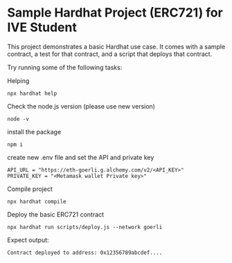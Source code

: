 # Sample Hardhat Project (ERC721) for IVE Student

This project demonstrates a basic Hardhat use case. It comes with a sample contract, a test for that contract, and a script that deploys that contract.

Try running some of the following tasks:

Helping
```shell
npx hardhat help
```


Check the node.js version (please use new version)
```shell
node -v
```

install the package
```shell
npm i
```

create new .env file and set the API and private key
```shell
API_URL = "https://eth-goerli.g.alchemy.com/v2/<API_KEY>"
PRIVATE_KEY = "<Metamask wallet Private key>"
```
Compile project
```shell
npx hardhat compile
```
Deploy the basic ERC721 contract
```shell
npx hardhat run scripts/deploy.js --network goerli
```
Expect output:
```html
Contract deployed to address: 0x12356789abcdef....
```
